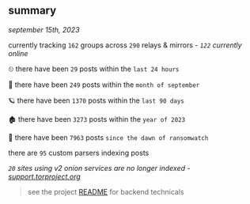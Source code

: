 
## summary
_september 15th, 2023_

currently tracking `162` groups across `290` relays & mirrors - _`122` currently online_

⏲ there have been `29` posts within the `last 24 hours`

🦈 there have been `249` posts within the `month of september`

🪐 there have been `1370` posts within the `last 90 days`

🏚 there have been `3273` posts within the `year of 2023`

🦕 there have been `7963` posts `since the dawn of ransomwatch`

there are `95` custom parsers indexing posts

_`20` sites using v2 onion services are no longer indexed - [support.torproject.org](https://support.torproject.org/onionservices/v2-deprecation/)_

> see the project [README](https://github.com/joshhighet/ransomwatch#ransomwatch--) for backend technicals
